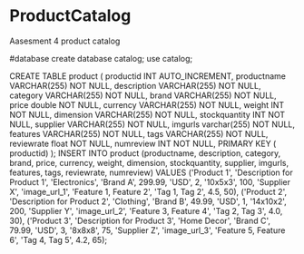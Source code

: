 # ProductCatalog
Aasesment 4 product catalog

#database 
create database catalog;
use catalog;

CREATE TABLE product (
    productid INT AUTO_INCREMENT,
    productname VARCHAR(255) NOT NULL,
    description VARCHAR(255) NOT NULL,
    category VARCHAR(255) NOT NULL,
    brand VARCHAR(255) NOT NULL,
    price double NOT NULL,
    currency VARCHAR(255) NOT NULL,
    weight INT NOT NULL,
    dimension VARCHAR(255) NOT NULL,
    stockquantity INT NOT NULL,
    supplier VARCHAR(255) NOT NULL,
    imgurls varchar(255) NOT NULL,
    features VARCHAR(255) NOT NULL,
    tags VARCHAR(255) NOT NULL,
    reviewrate float NOT NULL,
    numreview INT NOT NULL,
    PRIMARY KEY ( productid)
);
INSERT INTO product (productname, description, category, brand, price, currency, weight, dimension, stockquantity, supplier, imgurls, features, tags, reviewrate, numreview)
VALUES
    ('Product 1', 'Description for Product 1', 'Electronics', 'Brand A', 299.99, 'USD', 2, '10x5x3', 100, 'Supplier X', 'image_url_1', 'Feature 1, Feature 2', 'Tag 1, Tag 2', 4.5, 50),
    ('Product 2', 'Description for Product 2', 'Clothing', 'Brand B', 49.99, 'USD', 1, '14x10x2', 200, 'Supplier Y', 'image_url_2', 'Feature 3, Feature 4', 'Tag 2, Tag 3', 4.0, 30),
    ('Product 3', 'Description for Product 3', 'Home Decor', 'Brand C', 79.99, 'USD', 3, '8x8x8', 75, 'Supplier Z', 'image_url_3', 'Feature 5, Feature 6', 'Tag 4, Tag 5', 4.2, 65);

